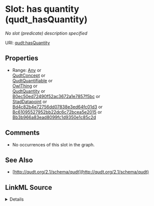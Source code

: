 

# Slot: has quantity (qudt_hasQuantity)


_No slot (predicate) description specified_







URI: [qudt:hasQuantity](http://qudt.org/schema/qudt/hasQuantity)



<!-- no inheritance hierarchy -->








## Properties

* Range: [Any](../classes/Any.md)&nbsp;or&nbsp;<br />[QudtConcept](../classes/QudtConcept.md)&nbsp;or&nbsp;<br />[QudtQuantifiable](../classes/QudtQuantifiable.md)&nbsp;or&nbsp;<br />[OwlThing](../classes/OwlThing.md)&nbsp;or&nbsp;<br />[QudtQuantity](../classes/QudtQuantity.md)&nbsp;or&nbsp;<br />[B0ec50ed72490f52ac3672a1e7857f5bc](../classes/B0ec50ed72490f52ac3672a1e7857f5bc.md)&nbsp;or&nbsp;<br />[StadDatapoint](../classes/StadDatapoint.md)&nbsp;or&nbsp;<br />[Bd4c82b4e72756dd07838e3ed64fc01d3](../classes/Bd4c82b4e72756dd07838e3ed64fc01d3.md)&nbsp;or&nbsp;<br />[Bc61095527952bb22dc6c72bcea5e2015](../classes/Bc61095527952bb22dc6c72bcea5e2015.md)&nbsp;or&nbsp;<br />[Bb3b966a83ead8099fc1d9350e1c85c2d](../classes/Bb3b966a83ead8099fc1d9350e1c85c2d.md)





## Comments

* No occurrences of this slot in the graph.

## See Also

* [http://qudt.org/2.1/schema/qudt](http://qudt.org/2.1/schema/qudt)



## LinkML Source

<details>

```yaml
name: qudt_hasQuantity
description: No slot (predicate) description specified
title: has quantity
comments:
- No occurrences of this slot in the graph.
from_schema: sawgraph-kg
source: http://qudt.org/2.1/schema/qudt
see_also:
- http://qudt.org/2.1/schema/qudt
rank: 1000
slot_uri: qudt:hasQuantity
alias: qudt_hasQuantity
range: Any
any_of:
- range: qudt_Concept
- range: qudt_Quantifiable
- range: owl_Thing
- range: qudt_Quantity
- range: __B0ec50ed72490f52ac3672a1e7857f5bc
- range: stad_Datapoint
- range: __Bd4c82b4e72756dd07838e3ed64fc01d3
- range: __Bc61095527952bb22dc6c72bcea5e2015
- range: __Bb3b966a83ead8099fc1d9350e1c85c2d

```
</details>
